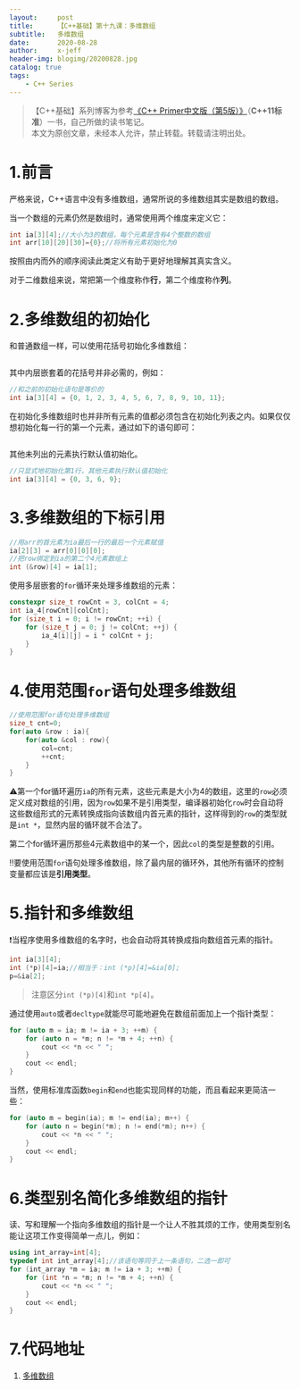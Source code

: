 ```yaml
---
layout:     post
title:      【C++基础】第十九课：多维数组
subtitle:   多维数组
date:       2020-08-28
author:     x-jeff
header-img: blogimg/20200828.jpg
catalog: true
tags:
    - C++ Series
---
```

>【C++基础】系列博客为参考[《C++ Primer中文版（第5版）》](https://www.phei.com.cn/module/goods/wssd_content.jsp?bookid=37655)（**C++11标准**）一书，自己所做的读书笔记。  
>本文为原创文章，未经本人允许，禁止转载。转载请注明出处。

# 1.前言

严格来说，C++语言中没有多维数组，通常所说的多维数组其实是数组的数组。

当一个数组的元素仍然是数组时，通常使用两个维度来定义它：

```c++
int ia[3][4];//大小为3的数组，每个元素是含有4个整数的数组
int arr[10][20][30]={0};//将所有元素初始化为0
```

按照由内而外的顺序阅读此类定义有助于更好地理解其真实含义。

对于二维数组来说，常把第一个维度称作**行**，第二个维度称作**列**。

# 2.多维数组的初始化

和普通数组一样，可以使用花括号初始化多维数组：

```c++

```

其中内层嵌套着的花括号并非必需的，例如：

```c++
//和之前的初始化语句是等价的
int ia[3][4] = {0, 1, 2, 3, 4, 5, 6, 7, 8, 9, 10, 11};
```

在初始化多维数组时也并非所有元素的值都必须包含在初始化列表之内。如果仅仅想初始化每一行的第一个元素，通过如下的语句即可：

```c++

```

其他未列出的元素执行默认值初始化。

```c++
//只显式地初始化第1行，其他元素执行默认值初始化
int ia[3][4] = {0, 3, 6, 9};
```

# 3.多维数组的下标引用

```c++
//用arr的首元素为ia最后一行的最后一个元素赋值
ia[2][3] = arr[0][0][0];
//把row绑定到ia的第二个4元素数组上
int (&row)[4] = ia[1];
```

使用多层嵌套的`for`循环来处理多维数组的元素：

```c++
constexpr size_t rowCnt = 3, colCnt = 4;
int ia_4[rowCnt][colCnt];
for (size_t i = 0; i != rowCnt; ++i) {
    for (size_t j = 0; j != colCnt; ++j) {
        ia_4[i][j] = i * colCnt + j;
    }
}
```

# 4.使用范围`for`语句处理多维数组

```c++
//使用范围for语句处理多维数组
size_t cnt=0;
for(auto &row : ia){
    for(auto &col : row){
        col=cnt;
        ++cnt;
    }
}
```

⚠️第一个for循环遍历`ia`的所有元素，这些元素是大小为4的数组，这里的`row`必须定义成对数组的引用，因为`row`如果不是引用类型，编译器初始化`row`时会自动将这些数组形式的元素转换成指向该数组内首元素的指针，这样得到的`row`的类型就是`int *`，显然内层的循环就不合法了。

第二个for循环遍历那些4元素数组中的某一个，因此`col`的类型是整数的引用。

‼️要使用范围`for`语句处理多维数组，除了最内层的循环外，其他所有循环的控制变量都应该是**引用类型**。

# 5.指针和多维数组

❗️当程序使用多维数组的名字时，也会自动将其转换成指向数组首元素的指针。

```c++
int ia[3][4];
int (*p)[4]=ia;//相当于：int (*p)[4]=&ia[0];
p=&ia[2];
```

>注意区分`int (*p)[4]`和`int *p[4]`。

通过使用`auto`或者`decltype`就能尽可能地避免在数组前面加上一个指针类型：

```c++
for (auto m = ia; m != ia + 3; ++m) {
    for (auto n = *m; n != *m + 4; ++n) {
        cout << *n << " ";
    }
    cout << endl;
}
```

当然，使用标准库函数`begin`和`end`也能实现同样的功能，而且看起来更简洁一些：

```c++
for (auto m = begin(ia); m != end(ia); m++) {
    for (auto n = begin(*m); n != end(*m); n++) {
        cout << *n << " ";
    }
    cout << endl;
}
```

# 6.类型别名简化多维数组的指针

读、写和理解一个指向多维数组的指针是一个让人不胜其烦的工作，使用类型别名能让这项工作变得简单一点儿，例如：

```c++
using int_array=int[4];
typedef int int_array[4];//该语句等同于上一条语句，二选一即可
for (int_array *m = ia; m != ia + 3; ++m) {
    for (int *n = *m; n != *m + 4; ++n) {
        cout << *n << " ";
    }
    cout << endl;
}
```

# 7.代码地址

1. [多维数组](https://github.com/x-jeff/CPlusPlus_Code_Demo/tree/master/Demo19)